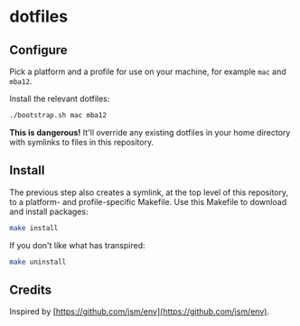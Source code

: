 dotfiles
=====


## Configure

Pick a platform and a profile for use on your machine, for example `mac` and `mba12`.

Install the relevant dotfiles:

```sh
./bootstrap.sh mac mba12
```

**This is dangerous!**  It'll override any existing dotfiles in your home directory with symlinks to files in this repository.


## Install

The previous step also creates a symlink, at the top level of this repository, to a platform- and profile-specific Makefile.  Use this Makefile to download and install packages:

```sh
make install
```

If you don't like what has transpired:

```sh
make uninstall
```


## Credits

Inspired by [https://github.com/jsm/env](https://github.com/jsm/env).
